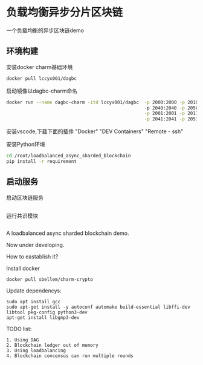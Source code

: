 # 负载均衡异步分片区块链

一个负载均衡的异步区块链demo

## 环境构建

安装docker charm基础环境
```sh
docker pull lccyx001/dagbc
```

启动镜像以dagbc-charm命名
```sh
docker run --name dagbc-charm -itd lccyx001/dagbc  -p 2000:2000 -p 2010:2010 -p 2020:2020 -p 2030:2030 \ 
                                                   -p 2040:2040 -p 2050:2050 -p 2060:2060 -p 2070:2070 \
                                                   -p 2001:2001 -p 2011:2011 -p 2021:2021 -p 2031:2031 \
                                                   -p 2041:2041 -p 2051:2051 -p 2061:2061 -p 2071:2071
```

安装vscode,下载下面的插件
"Docker"
"DEV Containers"
"Remote - ssh"

安装Python环境
```sh
cd /root/loadbalanced_async_sharded_blockchain
pip install -r requirement
```

## 启动服务
启动区块链服务
```
```


运行共识模块
```
```

A loadbalanced async sharded blockchain demo.

Now under developing.

How to eastablish it?

Install docker

```
docker pull sbellem/charm-crypto
```

Update dependencys:
```
sudo apt install gcc 
sudo apt-get install -y autoconf automake build-essential libffi-dev libtool pkg-config python3-dev
apt-get install libgmp3-dev
```

TODO list:

```
1. Using DAG 
2. Blockchain ledger out of memory
3. Using loadbalancing
4. Blockchain concensus can run multiple rounds
```
